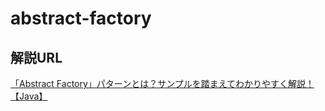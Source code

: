# abstract-factory
## 解説URL
[「Abstract Factory」パターンとは？サンプルを踏まえてわかりやすく解説！【Java】](https://tamotech.blog/2024/03/14/%e3%80%8cabstract-factory%e3%80%8d%e3%83%91%e3%82%bf%e3%83%bc%e3%83%b3%e3%81%a8%e3%81%af%ef%bc%9f%e3%82%b5%e3%83%b3%e3%83%97%e3%83%ab%e3%82%92%e8%b8%8f%e3%81%be%e3%81%88%e3%81%a6%e3%82%8f%e3%81%8b/)
